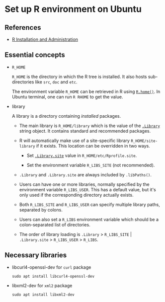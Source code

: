 # Set up R environment on Ubuntu

## References

* [R Installation and Administration][1]

## Essential concepts

* `R_HOME`

  `R_HOME` is the directory in which the R tree is installed. It also hosts
sub-directories like `src`, `doc` and `etc`.

  The environment variable `R_HOME` can be retrieved in R using [`R.home()`][2].
In Ubuntu terminal, one can run `R RHOME` to get the value.

* library

  A library is a directory containing *installed* packages.

  * The main library is `R_HOME/library` which is the value of the
[`.Library`][3] string object. It contains standard and recommended packages.

  * R will automatically make use of a site-specific library
`R_HOME/site-library` if it exists. This location can be overridden in two ways.

    * Set [`.Library.site`][3] value in `R_HOME/etc/Rprofile.site`.

    * Set the environment variable `R_LIBS_SITE` (not recommended).

  * `.Library` and `.Library.site` are always included by `.libPaths()`.

  * Users can have one or more libraries, normally specified by the environment
variable `R_LIBS_USER`. This has a default value, but it's only used if the
corresponding directory actually exists.

  * Both `R_LIBS_SITE` and `R_LIBS_USER` can specify multiple library paths,
separated by colons.

  * Users can also set a `R_LIBS` environment variable which should be a
colon-separated list of directories.

  * The order of library loading is `.Library` > `R_LIBS_SITE` | `.Library.site` > `R_LIBS_USER` > `R_LIBS`.

## Necessary libraries

* libcurl4-openssl-dev for `curl` package

  ```
  sudo apt install libcurl4-openssl-dev
  ```

* libxml2-dev for `xml2` package

  ```
  sudo apt install libxml2-dev
  ```

[1]: https://cran.r-project.org/doc/manuals/r-release/R-admin.html
[2]: https://stat.ethz.ch/R-manual/R-devel/library/base/html/Rhome.html
[3]: https://stat.ethz.ch/R-manual/R-devel/library/base/html/libPaths.html
